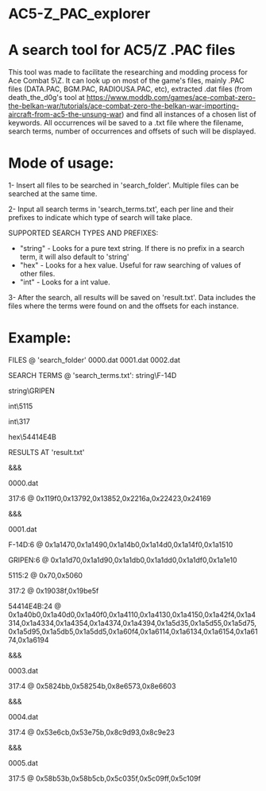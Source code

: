 # AC5-Z_PAC_explorer
 # A search tool for AC5/Z .PAC files
 
 This tool was made to facilitate the researching and modding process for Ace Combat 5\Z. It can look up on most of the game's files, mainly .PAC files (DATA.PAC, BGM.PAC, RADIOUSA.PAC, etc), extracted .dat files (from death_the_d0g's tool at https://www.moddb.com/games/ace-combat-zero-the-belkan-war/tutorials/ace-combat-zero-the-belkan-war-importing-aircraft-from-ac5-the-unsung-war) and find all instances of a chosen list of keywords. All occurrences wil be saved to a .txt file where the filename, search terms, number of occurrences and offsets of such will be displayed.
 
# Mode of usage:
1- Insert all files to be searched in 'search_folder'. Multiple files can be searched at the same time.

2- Input all search terms in 'search_terms.txt', each per line and their prefixes to indicate which type of search will take place.

SUPPORTED SEARCH TYPES AND PREFIXES:
- "string\" - Looks for a pure text string. If there is no prefix in a search term, it will also default to 'string'
- "hex\" - Looks for a hex value. Useful for raw searching of values of other files.
- "int\" - Looks for a int value.


3- After the search, all results will be saved on 'result.txt'. Data includes the files where the terms were found on and the offsets for each instance.

 # Example:
FILES @ 'search_folder'
0000.dat
0001.dat
0002.dat

SEARCH TERMS @ 'search_terms.txt':
string\F-14D

string\GRIPEN

int\5115

int\317

hex\54414E4B


RESULTS AT 'result.txt'


&&&

0000.dat

317:6 @ 0x119f0,0x13792,0x13852,0x2216a,0x22423,0x24169



&&&

0001.dat

F-14D:6 @ 0x1a1470,0x1a1490,0x1a14b0,0x1a14d0,0x1a14f0,0x1a1510

GRIPEN:6 @ 0x1a1d70,0x1a1d90,0x1a1db0,0x1a1dd0,0x1a1df0,0x1a1e10

5115:2 @ 0x70,0x5060

317:2 @ 0x19038f,0x19be5f

54414E4B:24 @ 0x1a40b0,0x1a40d0,0x1a40f0,0x1a4110,0x1a4130,0x1a4150,0x1a42f4,0x1a4314,0x1a4334,0x1a4354,0x1a4374,0x1a4394,0x1a5d35,0x1a5d55,0x1a5d75,0x1a5d95,0x1a5db5,0x1a5dd5,0x1a60f4,0x1a6114,0x1a6134,0x1a6154,0x1a6174,0x1a6194


&&&

0003.dat

317:4 @ 0x5824bb,0x58254b,0x8e6573,0x8e6603



&&&

0004.dat

317:4 @ 0x53e6cb,0x53e75b,0x8c9d93,0x8c9e23



&&&

0005.dat

317:5 @ 0x58b53b,0x58b5cb,0x5c035f,0x5c09ff,0x5c109f
